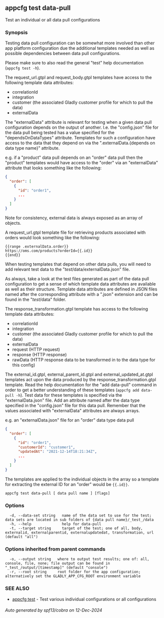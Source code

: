 ## appcfg test data-pull

Test an individual or all data pull configurations

### Synopsis

Testing data pull configuration can be somewhat more involved than other app
platform configuration due the additional templates needed as well as possible
dependencies between data pull configurations.

Please make sure to also read the general "test" help documentation (`appcfg test -h`).

The request_url.gtpl and request_body.gtpl templates have access to the following
template data attributes:

- correlationId
- integration
- customer (the associated Gladly customer profile for which to pull the data)
- externalData

The "externalData" attribute is relevant for testing when a given data pull
configuration depends on the output of another. I.e. the "config.json" file
for the data pull being tested has a value specified for the "dependsOnDataTypes"
attribute. Templates for such a configuration have access to the data that they
depend on via the ".externalData.{depends on data type name}" attribute.

e.g. if a "product" data pull depends on an "order" data pull then the "product"
templates would have access to the "order" via an "externalData" attribute
that looks something like the following:

```json
{
  "order": [
    {
      "id": "order1",
      ...
    }
  ]
}
```

Note for consistency, external data is always exposed as an array of objects.

A request_url.gtpl template file for retrieving products associated with orders
would look something like the following:

```gtpl
{{range .externalData.order}}
https://oms.com/products?orderId={{.id}}
{{end}}
```

When testing templates that depend on other data pulls, you will need to add
relevant test data to the "_test_/data/externalData.json" file.

As always, take a look at the test files generated as part of the data pull
configuration to get a sense of which template data attributes are available
as well as their structure. Template data attributes are defined in JSON files
named after the corresponding attribute with a ".json" extension and can be
found in the "_test_/data" folder.

The response_transformation.gtpl template has access to the following template
data attributes:

- correlationId
- integration
- customer (the associated Gladly customer profile for which to pull the data)
- externalData
- request (HTTP request)
- response (HTTP response)
- rawData (HTTP response data to be transformed in to the data type for this config)

The external_id.gtpl, external_parent_id.gtpl and external_updated_at.gtpl templates
act upon the data produced by the response_transformation.gtpl template. Read
the help documentation for the "add data-pull" command in order to get a better
understanding of these templates (`appcfg add data-pull -h`). Test data for these
templates is specified via the "externalData.json" file. Add an attribute named after
the data type specified in the "config.json" file for this data pull. Remember that
the values associated with "externalData" attributes are always arrays.

e.g. an "externalData.json" file for an "order" data type data pull

```json
{
  "order": [
    {
      "id": "order1",
      "customerId": "customer1",
      "updatedAt": "2021-12-14T18:21:34Z",
      ...
    }
  ]
}
```

The templates are applied to the individual objects in the array so a template for
extracting the external ID for an "order" would be `{{.id}}`.


```
appcfg test data-pull [ data pull name ] [flags]
```

### Options

```
  -d, --data-set string   name of the data set to use for the test; data sets are located in sub folders of {data pull name}/_test_/data
  -h, --help              help for data-pull
  -t, --target string     target of the test; one of all, body, externalid, externalparentid, externalupdatedat, transformation, url (default "all")
```

### Options inherited from parent commands

```
  -o, --output string   where to output test results; one of: all, console, file, none; file output can be found in "_test_/output/[timestamp]" (default "console")
  -r, --root string     root folder for the app configuration; alternatively set the GLADLY_APP_CFG_ROOT environment variable
```

### SEE ALSO

* [appcfg test](appcfg_test.md)	 - Test various individual configurations or all configurations

###### Auto generated by spf13/cobra on 12-Dec-2024

